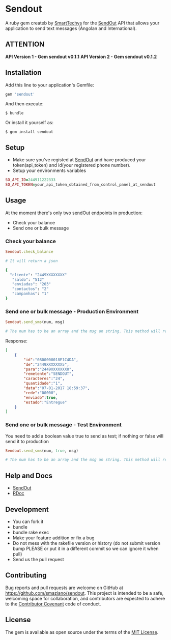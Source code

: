 # Sendout

A ruby gem createb by [SmartTechys](http://www.smarttechys.co.ao) for the [SendOut](https://www.sendoutapp.com) API that allows your application to send text messages (Angolan and International).

## ATTENTION
**API Version 1 - Gem sendout v0.1.1**
**API Version 2 - Gem sendout v0.1.2**

## Installation

Add this line to your application's Gemfile:

```ruby
gem 'sendout'
```

And then execute:

    $ bundle

Or install it yourself as:

    $ gem install sendout

## Setup

- Make sure you've registed at [SendOut](https://www.sendoutapp.com) and have produced your token(api_token) and id(your registered phone number).
- Setup your environments variables
```ruby
SO_API_ID=244911222333
SO_API_TOKEN=your_api_token_obtained_from_control_panel_at_sendout
```

## Usage

At the moment there's only two sendOut endpoints in production:

- Check your balance
- Send one or bulk message

### Check your balance

```ruby
Sendout.check_balance

# It will return a json

{ 
  "cliente": "2449XXXXXXXX"
   "saldo": "512"
   "enviadas": "203"
   "contactos": "2"
   "campanhas": "1"
}
```

### Send one or bulk message - Production Environment

```ruby
Sendout.send_sms(num, msg)

# The num has to be an array and the msg an string. This method will return an array of one or more JSON objects
```
Response:
```JSON
[ 
    { 
        "id":"0800000018E1C4DA", 
        "de":"2449XXXXXXX5", 
        "para":"2449XXXXXXX0", 
        "remetente":"SENDOUT", 
        "caracteres":"24", 
        "quantidade":"1", 
        "data":"07-01-2017 18:59:37", 
        "rede":"00000", 
        "enviado":true, 
        "estado":"Entregue" 
    } 
]
```
### Send one or bulk message - Test Environment
You need to add a boolean value true to send as test; if nothing or false will send it to production

```ruby
Sendout.send_sms(num, true, msg)

# The num has to be an array and the msg an string. This method will return an array of one or more JSON objects
```

## Help and Docs

- [SendOut](https://www.sendoutapp.com)
- [RDoc](https://www.rubydoc.info/gems/0.1.2)

## Development

- You can fork it
- bundle
- bundle rake exec
- Make your feature addition or fix a bug
- Do not  mess with the rakefile version or history (do not submit version bump PLEASE or put it in a different commit so we can ignore it when pull)
- Send us the pull request

## Contributing

Bug reports and pull requests are welcome on GitHub at https://github.com/smaziano/sendout. This project is intended to be a safe, welcoming space for collaboration, and contributors are expected to adhere to the [Contributor Covenant](http://contributor-covenant.org) code of conduct.


## License

The gem is available as open source under the terms of the [MIT License](http://opensource.org/licenses/MIT).
